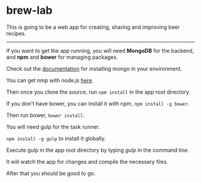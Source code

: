 # brew-lab

This is going to be a web app for creating, sharing and improving beer recipes. 

---

If you want to get the app running, you will need **MongoDB** for the backend, and **npm** and **bower** for managing packages.

Check out the [documentation](http://docs.mongodb.org/manual/installation/) for installing mongo in your environment. 

You can get nmp with node.js [here](https://nodejs.org/download/).

Then once you clone the source, run `npm install` in the app root directory.

If you don't have bower, you can install it with npm, `npm install -g bower`.

Then run bower, `bower install`.

You will need gulp for the task runner.  

`npm install -g gulp` to install it globally.

Execute gulp in the app root directory by typing *gulp* in the command line.

It will watch the app for changes and compile the necessary files.

After that you should be good to go.




